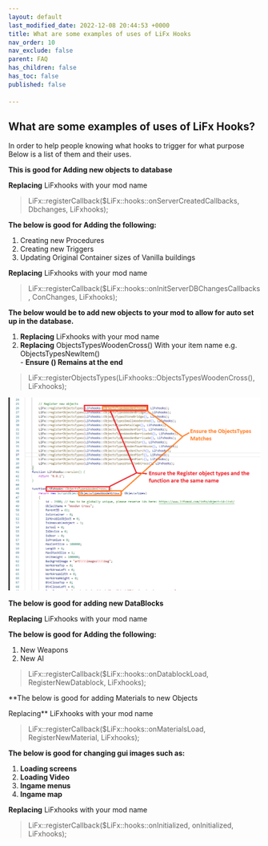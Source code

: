 ```yaml
---
layout: default
last_modified_date: 2022-12-08 20:44:53 +0000
title: What are some examples of uses of LiFx Hooks
nav_order: 10
nav_exclude: false
parent: FAQ
has_children: false
has_toc: false
published: false

---
```

## What are some examples of uses of LiFx Hooks?

In order to help people knowing what hooks to trigger for what purpose  
Below is a list of them and their uses.

**This is good for Adding new objects to database**

**Replacing** LiFxhooks with your mod name

> LiFx::registerCallback($LiFx::hooks::onServerCreatedCallbacks, Dbchanges, LiFxhooks);

**The below is good for Adding the following:**

1. Creating new Procedures
2. Creating new Triggers
3. Updating Original Container sizes of Vanilla buildings

**Replacing** LiFxhooks with your mod name

> LiFx::registerCallback($LiFx::hooks::onInitServerDBChangesCallbacks, ConChanges, LiFxhooks);

**The below would be to add new objects to your mod to allow for auto set up in the database.**

1. **Replacing** LiFxhooks with your mod name
2. **Replacing** ObjectsTypesWoodenCross() With your item name e.g. ObjectsTypesNewItem()  
   \- **Ensure () Remains at the end**

> LiFx::registerObjectsTypes(LiFxhooks::ObjectsTypesWoodenCross(), LiFxhooks);

![](/uploads/lifxhooksobjecttypes.png)

**The below is good for adding new DataBlocks**

**Replacing** LiFxhooks with your mod name

**The below is good for Adding the following:**

1. New Weapons
2. New AI

> LiFx::registerCallback($LiFx::hooks::onDatablockLoad, RegisterNewDatablock, LiFxhooks);

\**The below is good for adding Materials to new Objects

Replacing** LiFxhooks with your mod name

> LiFx::registerCallback($LiFx::hooks::onMaterialsLoad, RegisterNewMaterial, LiFxhooks);

**The below is good for changing gui images such as:**

1. **Loading screens**
2. **Loading Video**
3. **Ingame menus**
4. **Ingame map**

**Replacing** LiFxhooks with your mod name

> LiFx::registerCallback($LiFx::hooks::onInitialized, onInitialized, LiFxhooks);